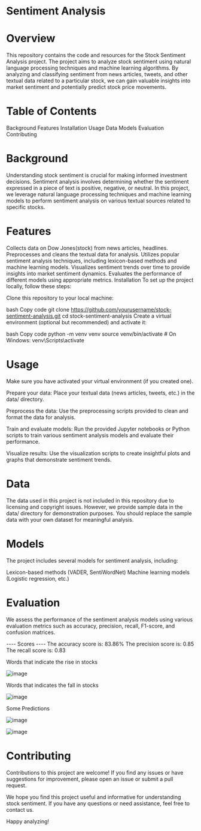 # Sentiment Analysis

# Overview
This repository contains the code and resources for the Stock Sentiment Analysis project. The project aims to analyze stock sentiment using natural language processing techniques and machine learning algorithms. By analyzing and classifying sentiment from news articles, tweets, and other textual data related to a particular stock, we can gain valuable insights into market sentiment and potentially predict stock price movements.

# Table of Contents
Background
Features
Installation
Usage
Data
Models
Evaluation
Contributing

# Background
Understanding stock sentiment is crucial for making informed investment decisions. Sentiment analysis involves determining whether the sentiment expressed in a piece of text is positive, negative, or neutral. In this project, we leverage natural language processing techniques and machine learning models to perform sentiment analysis on various textual sources related to specific stocks.

# Features
Collects data on Dow Jones(stock) from news articles, headlines.
Preprocesses and cleans the textual data for analysis.
Utilizes popular sentiment analysis techniques, including lexicon-based methods and machine learning models.
Visualizes sentiment trends over time to provide insights into market sentiment dynamics.
Evaluates the performance of different models using appropriate metrics.
Installation
To set up the project locally, follow these steps:

Clone this repository to your local machine:

bash
Copy code
git clone https://github.com/yourusername/stock-sentiment-analysis.git
cd stock-sentiment-analysis
Create a virtual environment (optional but recommended) and activate it:

bash
Copy code
python -m venv venv
source venv/bin/activate  # On Windows: venv\Scripts\activate

# Usage
Make sure you have activated your virtual environment (if you created one).

Prepare your data: Place your textual data (news articles, tweets, etc.) in the data/ directory.

Preprocess the data: Use the preprocessing scripts provided to clean and format the data for analysis.

Train and evaluate models: Run the provided Jupyter notebooks or Python scripts to train various sentiment analysis models and evaluate their performance.

Visualize results: Use the visualization scripts to create insightful plots and graphs that demonstrate sentiment trends.

# Data
The data used in this project is not included in this repository due to licensing and copyright issues. However, we provide sample data in the data/ directory for demonstration purposes. You should replace the sample data with your own dataset for meaningful analysis.

# Models
The project includes several models for sentiment analysis, including:

Lexicon-based methods (VADER, SentiWordNet)
Machine learning models (Logistic regression, etc.)

# Evaluation
We assess the performance of the sentiment analysis models using various evaluation metrics such as accuracy, precision, recall, F1-score, and confusion matrices.

---- Scores ----
The accuracy score is: 83.86%
The precision score is: 0.85
The recall score is: 0.83

Words that indicate the rise in stocks

![image](https://github.com/aryanpandey-123/Stock-Sentiment-Analysis/assets/74139088/ca6b8fac-a274-4fe9-b454-ce318985e1c7)

Words that indicates the fall in stocks

![image](https://github.com/aryanpandey-123/Stock-Sentiment-Analysis/assets/74139088/44967aa6-1bd4-4257-82dc-c85be047a107)

Some Predictions

![image](https://github.com/aryanpandey-123/Stock-Sentiment-Analysis/assets/74139088/e49a71c5-26a2-44d4-a635-3e8bc9605c06)

![image](https://github.com/aryanpandey-123/Stock-Sentiment-Analysis/assets/74139088/12836954-b9b9-428f-b8d7-0c82af083def)


# Contributing
Contributions to this project are welcome! If you find any issues or have suggestions for improvement, please open an issue or submit a pull request.

We hope you find this project useful and informative for understanding stock sentiment. If you have any questions or need assistance, feel free to contact us.

Happy analyzing!
